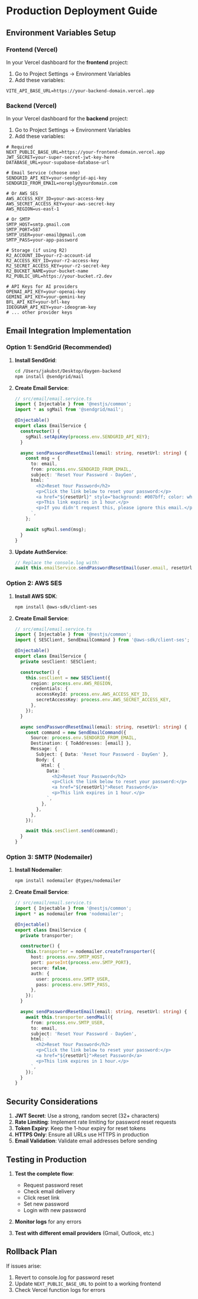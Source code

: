 # Production Deployment Guide

## Environment Variables Setup

### Frontend (Vercel)
In your Vercel dashboard for the **frontend** project:

1. Go to Project Settings → Environment Variables
2. Add these variables:

```
VITE_API_BASE_URL=https://your-backend-domain.vercel.app
```

### Backend (Vercel)
In your Vercel dashboard for the **backend** project:

1. Go to Project Settings → Environment Variables
2. Add these variables:

```
# Required
NEXT_PUBLIC_BASE_URL=https://your-frontend-domain.vercel.app
JWT_SECRET=your-super-secret-jwt-key-here
DATABASE_URL=your-supabase-database-url

# Email Service (choose one)
SENDGRID_API_KEY=your-sendgrid-api-key
SENDGRID_FROM_EMAIL=noreply@yourdomain.com

# Or AWS SES
AWS_ACCESS_KEY_ID=your-aws-access-key
AWS_SECRET_ACCESS_KEY=your-aws-secret-key
AWS_REGION=us-east-1

# Or SMTP
SMTP_HOST=smtp.gmail.com
SMTP_PORT=587
SMTP_USER=your-email@gmail.com
SMTP_PASS=your-app-password

# Storage (if using R2)
R2_ACCOUNT_ID=your-r2-account-id
R2_ACCESS_KEY_ID=your-r2-access-key
R2_SECRET_ACCESS_KEY=your-r2-secret-key
R2_BUCKET_NAME=your-bucket-name
R2_PUBLIC_URL=https://your-bucket.r2.dev

# API Keys for AI providers
OPENAI_API_KEY=your-openai-key
GEMINI_API_KEY=your-gemini-key
BFL_API_KEY=your-bfl-key
IDEOGRAM_API_KEY=your-ideogram-key
# ... other provider keys
```

## Email Integration Implementation

### Option 1: SendGrid (Recommended)

1. **Install SendGrid**:
   ```bash
   cd /Users/jakubst/Desktop/daygen-backend
   npm install @sendgrid/mail
   ```

2. **Create Email Service**:
   ```typescript
   // src/email/email.service.ts
   import { Injectable } from '@nestjs/common';
   import * as sgMail from '@sendgrid/mail';

   @Injectable()
   export class EmailService {
     constructor() {
       sgMail.setApiKey(process.env.SENDGRID_API_KEY);
     }

     async sendPasswordResetEmail(email: string, resetUrl: string) {
       const msg = {
         to: email,
         from: process.env.SENDGRID_FROM_EMAIL,
         subject: 'Reset Your Password - DayGen',
         html: `
           <h2>Reset Your Password</h2>
           <p>Click the link below to reset your password:</p>
           <a href="${resetUrl}" style="background: #007bff; color: white; padding: 10px 20px; text-decoration: none; border-radius: 5px;">Reset Password</a>
           <p>This link expires in 1 hour.</p>
           <p>If you didn't request this, please ignore this email.</p>
         `,
       };

       await sgMail.send(msg);
     }
   }
   ```

3. **Update AuthService**:
   ```typescript
   // Replace the console.log with:
   await this.emailService.sendPasswordResetEmail(user.email, resetUrl);
   ```

### Option 2: AWS SES

1. **Install AWS SDK**:
   ```bash
   npm install @aws-sdk/client-ses
   ```

2. **Create Email Service**:
   ```typescript
   // src/email/email.service.ts
   import { Injectable } from '@nestjs/common';
   import { SESClient, SendEmailCommand } from '@aws-sdk/client-ses';

   @Injectable()
   export class EmailService {
     private sesClient: SESClient;

     constructor() {
       this.sesClient = new SESClient({
         region: process.env.AWS_REGION,
         credentials: {
           accessKeyId: process.env.AWS_ACCESS_KEY_ID,
           secretAccessKey: process.env.AWS_SECRET_ACCESS_KEY,
         },
       });
     }

     async sendPasswordResetEmail(email: string, resetUrl: string) {
       const command = new SendEmailCommand({
         Source: process.env.SENDGRID_FROM_EMAIL,
         Destination: { ToAddresses: [email] },
         Message: {
           Subject: { Data: 'Reset Your Password - DayGen' },
           Body: {
             Html: {
               Data: `
                 <h2>Reset Your Password</h2>
                 <p>Click the link below to reset your password:</p>
                 <a href="${resetUrl}">Reset Password</a>
                 <p>This link expires in 1 hour.</p>
               `,
             },
           },
         },
       });

       await this.sesClient.send(command);
     }
   }
   ```

### Option 3: SMTP (Nodemailer)

1. **Install Nodemailer**:
   ```bash
   npm install nodemailer @types/nodemailer
   ```

2. **Create Email Service**:
   ```typescript
   // src/email/email.service.ts
   import { Injectable } from '@nestjs/common';
   import * as nodemailer from 'nodemailer';

   @Injectable()
   export class EmailService {
     private transporter;

     constructor() {
       this.transporter = nodemailer.createTransporter({
         host: process.env.SMTP_HOST,
         port: parseInt(process.env.SMTP_PORT),
         secure: false,
         auth: {
           user: process.env.SMTP_USER,
           pass: process.env.SMTP_PASS,
         },
       });
     }

     async sendPasswordResetEmail(email: string, resetUrl: string) {
       await this.transporter.sendMail({
         from: process.env.SMTP_USER,
         to: email,
         subject: 'Reset Your Password - DayGen',
         html: `
           <h2>Reset Your Password</h2>
           <p>Click the link below to reset your password:</p>
           <a href="${resetUrl}">Reset Password</a>
           <p>This link expires in 1 hour.</p>
         `,
       });
     }
   }
   ```

## Security Considerations

1. **JWT Secret**: Use a strong, random secret (32+ characters)
2. **Rate Limiting**: Implement rate limiting for password reset requests
3. **Token Expiry**: Keep the 1-hour expiry for reset tokens
4. **HTTPS Only**: Ensure all URLs use HTTPS in production
5. **Email Validation**: Validate email addresses before sending

## Testing in Production

1. **Test the complete flow**:
   - Request password reset
   - Check email delivery
   - Click reset link
   - Set new password
   - Login with new password

2. **Monitor logs** for any errors
3. **Test with different email providers** (Gmail, Outlook, etc.)

## Rollback Plan

If issues arise:
1. Revert to console.log for password reset
2. Update `NEXT_PUBLIC_BASE_URL` to point to a working frontend
3. Check Vercel function logs for errors
